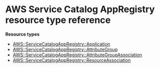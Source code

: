 # AWS Service Catalog AppRegistry resource type reference<a name="AWS_ServiceCatalogAppRegistry"></a>

**Resource types**

- [AWS::ServiceCatalogAppRegistry::Application](aws-resource-servicecatalogappregistry-application.md)
- [AWS::ServiceCatalogAppRegistry::AttributeGroup](aws-resource-servicecatalogappregistry-attributegroup.md)
- [AWS::ServiceCatalogAppRegistry::AttributeGroupAssociation](aws-resource-servicecatalogappregistry-attributegroupassociation.md)
- [AWS::ServiceCatalogAppRegistry::ResourceAssociation](aws-resource-servicecatalogappregistry-resourceassociation.md)
